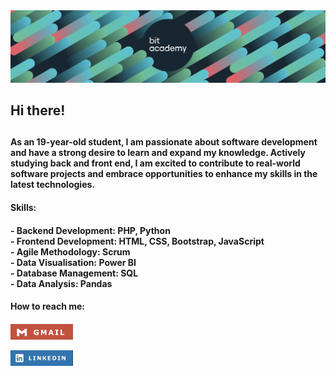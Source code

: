 <img src="bitbanner-git.png"/>
<h2>Hi there! <h2>
<h4>As an 19-year-old student, I am passionate about software
development and have a strong desire to learn and expand my
knowledge. Actively studying back and front end, I am excited to
contribute to real-world software projects and embrace opportunities
to enhance my skills in the latest technologies.<h4>
<h4>Skills:<h4/>
- Backend Development: PHP, Python <br/>
- Frontend Development: HTML, CSS, Bootstrap, JavaScript <br/>
- Agile Methodology: Scrum <br/>
- Data Visualisation: Power BI <br/>
- Database Management: SQL <br/>
- Data Analysis: Pandas <br/>
  
<h4>  How to reach me:<h4>

[<img src="gm.jpg" style="width:100px;"/>](mailto:admin@cloudhadoop.com) 

[<img src="linkedin.jpg" style="width:100px;"/>](www.linkedin.com/in/sueda-herdem)
